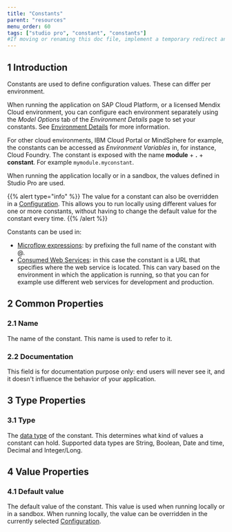 ```yaml
---
title: "Constants"
parent: "resources"
menu_order: 60
tags: ["studio pro", "constant", "constants"]
#If moving or renaming this doc file, implement a temporary redirect and let the respective team know they should update the URL in the product. See Mapping to Products for more details.
---
```


## 1 Introduction

Constants are used to define configuration values. These can differ per environment.

When running the application on SAP Cloud Platform, or a licensed Mendix Cloud environment, you can configure each environment separately using the *Model Options* tab of the *Environment Details* page to set your constants. See [Environment Details](/developerportal/deploy/environments-details) for more information.

For other cloud environments, IBM Cloud Portal or MindSphere for example, the constants can be accessed as *Environment Variables* in, for instance, Cloud Foundry. The constant is exposed with the name **module** + **.** + **constant**. For example `mymodule.myconstant`.

When running the application locally or in a sandbox, the values defined in Studio Pro are used.

{{% alert type="info" %}}
The value for a constant can also be overridden in a [Configuration](configuration). This allows you to run locally using different values for one or more constants, without having to change the default value for the constant every time.
{{% /alert %}}

Constants can be used in:

*   [Microflow expressions](expressions): by prefixing the full name of the constant with @.
*   [Consumed Web Services](consumed-web-services): in this case the constant is a URL that specifies where the web service is located. This can vary based on the environment in which the application is running, so that you can for example use different web services for development and production.

## 2 Common Properties

### 2.1 Name

The name of the constant. This name is used to refer to it.

### 2.2 Documentation

This field is for documentation purpose only: end users will never see it, and it doesn't influence the behavior of your application.

## 3 Type Properties

### 3.1 Type

The [data type](data-types) of the constant. This determines what kind of values a constant can hold. Supported data types are String, Boolean, Date and time, Decimal and Integer/Long.

## 4 Value Properties

### 4.1 Default value

The default value of the constant. This value is used when running locally or in a sandbox. When running locally, the value can be overridden in the currently selected [Configuration](configuration).
